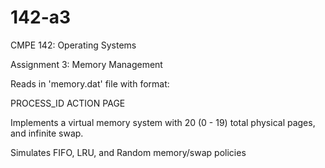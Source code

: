 # 142-a3
CMPE 142: Operating Systems

Assignment 3: Memory Management

Reads in 'memory.dat' file with format:

PROCESS_ID  ACTION  PAGE

Implements a virtual memory system with 20 (0 - 19) total physical pages, and infinite swap.

Simulates FIFO, LRU, and Random memory/swap policies
